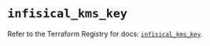 # `infisical_kms_key`

Refer to the Terraform Registry for docs: [`infisical_kms_key`](https://registry.terraform.io/providers/infisical/infisical/0.15.41/docs/resources/kms_key).
